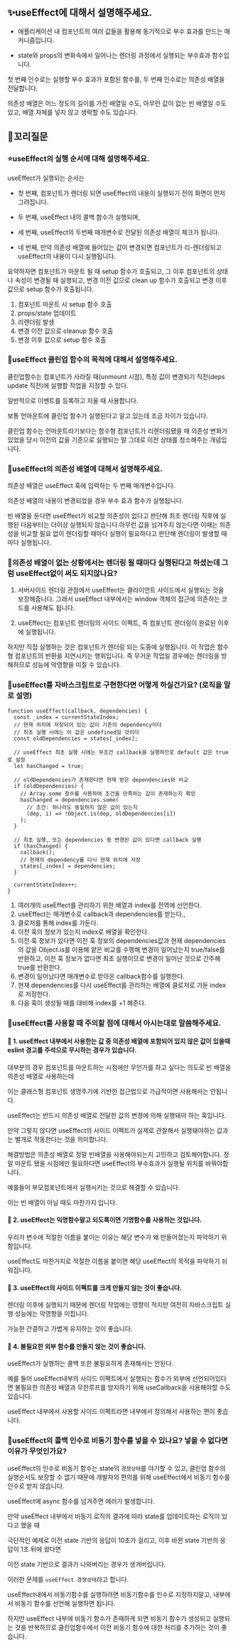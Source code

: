 ## ✨useEffect에 대해서 설명해주세요.

- 애플리케이션 내 컴포넌트의 여러 값들을 활용해 동기적으로 부수 효과를 만드는 매커니즘입니다.

- state와 props의 변화속에서 일어나는 렌더링 과정에서 실행되는 부수효과 함수입니다.

첫 번째 인수로는 실행할 부수 효과가 포함된 함수를, 두 번째 인수로는 의존성 배열을 전달합니다.

의존성 배열은 어느 정도의 길이를 가진 배열일 수도, 아무런 값이 없는 빈 배열일 수도 있고, 배열 자체를 넣지 않고 생략할 수도 있습니다.

## 🔁꼬리질문

### ⭐useEffect의 실행 순서에 대해 설명해주세요.

useEffect가 실행되는 순서는

- 첫 번째, 컴포넌트가 렌더링 되면 useEffect의 내용이 실행되기 전의 화면이 먼저 그려집니다.

- 두 번째, useEffect 내의 콜백 함수가 실행되며,

- 세 번째, useEffect의 두번째 매개변수로 전달된 의존성 배열이 체크가 됩니다.

- 네 번째, 만약 의존성 배열에 들어있는 값이 변경되면 컴포넌트가 리-렌더링되고 useEffect의 내용이 다시 실행됩니다.

요약하자면 컴포넌트가 마운트 될 때 setup 함수가 호출되고, 그 이후 컴포넌트의 상태나 속성이 변경될 때 실행되고, 변경 이전 값으로 clean up 함수가 호출되고 변경 이후 값으로 setup 함수가 호출됩니다.

1. 컴포넌트 마운트 시 setup 함수 호출
2. props/state 업데이트
3. 리렌더링 발생
4. 변경 이전 값으로 cleanup 함수 호출
5. 변경 이후 값으로 setup 함수 호출

### 🤔useEffect 클린업 함수의 목적에 대해서 설명해주세요.

클린업함수는 컴포넌트가 사라질 때(unmount 시점), 특정 값이 변경되기 직전(deps update 직전)에 실행할 작업을 지정할 수 있다.

일반적으로 이벤트를 등록하고 지울 때 사용합니다.

보통 언마운트에 클린업 함수가 실행된다고 알고 있는데 조금 차이가 있습니다.

클린업 함수는 언마운트라기보다는 함수형 컴포넌트가 리렌더링됐을 때 의존성 변화가 있었을 당시 이전의 값을 기준으로 실행되는 말 그대로 이전 상태를 청소해주는 개념입니다.

### 🤔useEffect의 의존성 배열에 대해서 설명해주세요.

의존성 배열은 useEffect 훅에 입력하는 두 번째 매개변수입니다.

의존성 배열의 내용이 변경되었을 경우 부수 효과 함수가 실행됩니다.

빈 배열을 둔다면 useEffect가 비교할 의존성이 없다고 판단해 최초 렌더링 직후에 실행된 다음부터는 더이상 실행되지 않습니다.아무런 값을 넘겨주지 않는다면 이때는 의존성을 비교할 필요 없이 렌더링할 때마다 실행이 필요하다고 판단해 렌더링이 발생할 때마다 실행됩니다.

### 🤔의존성 배열이 없는 상황에서는 렌더링 될 때마다 실행된다고 하셨는데 그럼 useEffect없이 써도 되지않나요?

1. 서버사이드 렌더링 관점에서 useEffect는 클라이언트 사이드에서 실행되는 것을 보장해줍니다.
   그래서 useEffect 내부에서는 window 객체의 접근에 의존하는 코드를 사용해도 됩니다.

2. useEffect는 컴포넌트 렌더링의 사이드 이펙트, 즉 컴포넌트 렌더링이 완료된 이후에 실행됩니다.

하지만 직접 실행하는 것은 컴포넌트가 렌더링 되는 도중에 실행됩니다. 이 작업은 함수형 컴포넌트의 반환을 지연시키는 행위입니다. 즉 무거운 작업일 경우에는 렌더링을 방해하므로 성능에 악영향을 미칠 수 있습니다.

### 🤔useEffect를 자바스크립트로 구현한다면 어떻게 하실건가요? (로직을 말로 설명)

```
function useEffect(callback, dependencies) {
  const _index = currentStateIndex;
  // 현재 위치에 저장되어 있는 값이 기존의 dependency이다
  // 최초 실행 시에는 이 값은 undefined일 것이다
  const oldDependencies = states[_index];

  // useEffect 최초 실행 시에는 무조건 callback을 실행하므로 default 값은 true로 설정
  let hasChanged = true;

  // oldDependencies가 존재한다면 현재 받은 dependencies와 비교
  if (oldDependencies) {
    // Array.some 함수를 사용하여 조건을 만족하는 값이 존재하는지 확인
    hasChanged = dependencies.some(
      // 조건: 하나라도 동일하지 않은 값이 있는지
      (dep, i) => !Object.is(dep, oldDependencies[i])
    );
  }

  // 최초 실행, 또는 dependencies 중 변경된 값이 있다면 callback 실행
  if (hasChanged) {
    callback();
    // 현재의 dependency를 다시 현재 위치에 저장
    states[_index] = dependencies;
  }

  currentStateIndex++;
}
```

1. 여러개의 useEffect를 관리하기 위한 배열과 index를 전역에 선언한다.
2. useEffect는 매개변수로 callback과 dependencies를 받는다.,
3. 클로저를 통해 index를 가둔다.
4. 이전 훅의 정보가 있는지 index로 배열을 확인한다.
5. 이전 훅 정보가 있다면 이전 훅 정보의 dependencies값과 현재 dependencies의 값을 Object.is를 이용해 얕은 비교를 수행해 변경이 일어났는지 true/false를 반환하고, 이전 훅 정보가 없다면 최초 실행이므로 변경이 일어난 것으로 간주해 true를 반환한다.
6. 변경이 일어났다면 매개변수로 받아온 callback함수를 실행한다.
7. 현재 dependencies를 다시 useEffect를 관리하는 배열에 클로저로 가둔 index로 저장한다.
8. 다음 훅이 생성될 때를 대비해 index를 +1 해준다.

### 🤔useEffect를 사용할 때 주의할 점에 대해서 아시는대로 말씀해주세요.

#### 👀 1. useEffect 내부에서 사용한는 값 중 의존성 배열에 포함되어 있지 않은 값이 있을때 eslint 경고를 주석으로 무시하는 경우가 있습니다.

대부분의 경우 컴포넌트를 마운트하는 시점에만 무언가를 하고 싶다는 의도로 빈 배열을 의존성 배열로 사용하는데

이는 클래스형 컴포넌트 생명주기에 기반한 접근법으로 가급적이면 사용해서는 안됩니다.

useEffect는 반드시 의존성 배열로 전달한 값의 변경에 의해 실행돼야 하는 훅입니다.

만약 그렇지 않다면 useEffect의 사이드 이펙트가 실제로 관찰해서 실행돼야하는 값과는 별개로 작동한다는 것을 의미합니다.

해결방법은 의존성 배열로 정말 빈배열을 사용해야되는지 고민하고 검토해야합니다. 정말 마운트 됐을 시점에만 필요하다면 useEffect의 부수효과가 실행될 위치를 바꿔야합니다.

예를들어 부모컴포넌트에서 실행시키는 것으로 해결할 수 있습니다.

이는 빈 배열이 아닐 때도 마찬가지 입니다.

#### 👀 2. useEffect는 익명함수말고 되도록이면 기명함수를 사용하는 것입니다.

우리가 변수에 적절한 이름을 붙이는 이유는 해당 변수가 왜 만들어졌는지 파악하기 위함입니다.

useEffect도 마찬가지로 적절한 이름을 붙이면 해당 useEffect의 목적을 파악하기 쉬워집니다.

#### 👀 3. useEffect의 사이드 이펙트를 크게 만들지 않는 것이 좋습니다.

렌더링 이후에 실행되기 때문에 렌더링 작업에는 영향이 적지만 여전히 자바스크립트 실행 성능에는 악영향을 미칩니다.

가능한 간결하고 가볍게 유지하는 것이 좋습니다.

#### 👀 4. 불필요한 외부 함수를 만들지 않는 것이 좋습니다.

useEffect가 실행하는 콜백 또한 불필요하게 존재해서는 안된다.

예를 들어 useEffect내부의 사이드 이펙트에서 실행되는 함수가 외부에 선언되어있다면 불필요한 의존성 배열과 무한루프를 방지하기 위해 useCallback을 사용해야할 수도 있습니다.

useEffect 내부에서 사용할 사이드 이펙트라면 내부에서 정의해서 사용하는 편이 좋습니다.

### 🤔useEffect의 콜백 인수로 비동기 함수를 넣을 수 있나요? 넣을 수 없다면 이유가 무엇인가요?

useEffect의 인수로 비동기 함수는 state의 `경쟁상태`를 야기할 수 있고, 클린업 함수의 실행순서도 보장할 수 없기 때문에 개발자의 편의를 위해 useEffect에서 비동기 함수를 인수로 받지 않습니다.

useEffect에 async 함수를 넘겨주면 에러가 발생합니다.

만약 useEffect 내부에서 비동기 로직의 결과에 따라 state를 업데이트하는 로직이 있다고 했을 때

극단적인 예제로 이전 state 기반의 응답이 10초가 걸리고, 이후 바뀐 state 기반의 응답이 1초 뒤에 왔다면

이전 state 기반으로 결과가 나와버리는 경우가 생겨버립니다.

이러한 문제를 `useEffect 경쟁상태`라고 합니다.

useEffect내에서 비동기함수를 실행하려면 비동기함수를 인수로 지정하지말고, 내부에서 비동기 함수를 선언해 실행하면 됩니다.

하지만 useEffect 내부에 비동기 함수가 존재하게 되면 비동기 함수가 생성되고 실행되는 것을 반복하므로 클린업함수에서 이전 비동기 함수에 대한 처리를 추가하는 것이 좋습니다.
